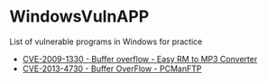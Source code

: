 # WindowsVulnAPP
List of vulnerable programs in Windows for practice

-   [CVE-2009-1330 - Buffer overflow - Easy RM to MP3 Converter](https://github.com/Creamy-Chicken-Soup/My-Writeup/blob/main/CVE-2009-1330_Buffer%20Overflow%20Exploit/Easy%20RM%20to%20MP3%20Converter.exe)
-   [CVE-2013-4730 - Buffer OverFlow - PCManFTP](https://github.com/Creamy-Chicken-Soup/My-Writeup/blob/main/CVE-2013-4730-BOF/PCMANftp2.zip)
